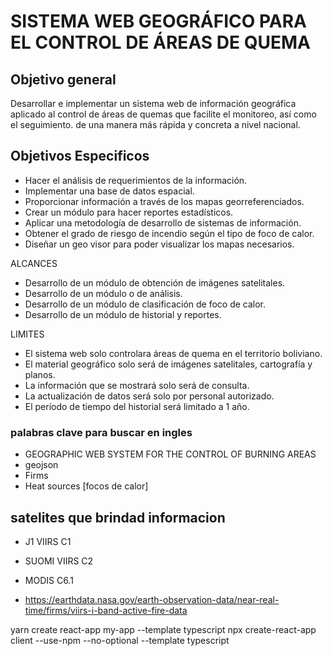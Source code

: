 # SISTEMA WEB GEOGRÁFICO PARA EL CONTROL DE ÁREAS DE QUEMA

## Objetivo general

Desarrollar e implementar un sistema web de información geográfica aplicado al control de áreas de quemas que facilite el monitoreo, así como el seguimiento. de una manera más rápida y concreta a nivel nacional.


## Objetivos Especificos

 * Hacer el análisis de requerimientos de la información.
 * Implementar una base de datos espacial.
 * Proporcionar información a través de los mapas georreferenciados.
 * Crear un módulo para hacer reportes estadísticos.
 * Aplicar una metodología de desarrollo de sistemas de información.
 * Obtener el grado de riesgo de incendio según el tipo de foco de calor.
 * Diseñar un geo visor para poder visualizar los mapas necesarios.



ALCANCES
*  Desarrollo de un módulo de obtención de imágenes satelitales. 
*  Desarrollo de un módulo o de análisis.
*  Desarrollo de un módulo de clasificación de foco de calor.
*  Desarrollo de un módulo de historial y reportes.

LIMITES

*	El sistema web solo controlara áreas de quema en el territorio boliviano.
*	El material geográfico solo será de imágenes satelitales, cartografía y planos.
*	La información que se mostrará solo será de consulta.
*	La actualización de datos será solo por personal autorizado.
*	El período de tiempo del historial será limitado a 1 año.



### palabras clave para buscar en ingles
* GEOGRAPHIC WEB SYSTEM FOR THE CONTROL OF BURNING AREAS
* geojson
* Firms
* Heat sources [focos de calor]




## satelites que brindad informacion 
* J1 VIIRS C1
* SUOMI VIIRS C2
* MODIS C6.1

* https://earthdata.nasa.gov/earth-observation-data/near-real-time/firms/viirs-i-band-active-fire-data


yarn create react-app my-app --template typescript
npx create-react-app client --use-npm --no-optional --template typescript

